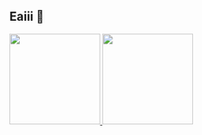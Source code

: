 ## Eaiii 👋 
<a href="https://github.com/Sousa-jp">
  <img height="160" src="https://github-readme-stats-eight-theta.vercel.app/api?username=Sousa-jp&show_icons=true&theme=midnight-purple&include_all_commits=true&count_private=true"/>
  <img height="160" src="https://github-readme-stats-eight-theta.vercel.app/api/top-langs/?username=Sousa-jp&layout=compact&langs_count=8&theme=midnight-purple&count_private=true"/>
<div>
<!--
**Sousa-jp/sousa-jp** is a ✨ _special_ ✨ repository because its `README.md` (this file) appears on your GitHub profile.

Here are some ideas to get you started:

- 🔭 I’m currently working on ...
- 🌱 I’m currently learning ...
- 👯 I’m looking to collaborate on ...
- 🤔 I’m looking for help with ...
- 💬 Ask me about ...
- 📫 How to reach me: ...
- 😄 Pronouns: ...
- ⚡ Fun fact: ...
-->
